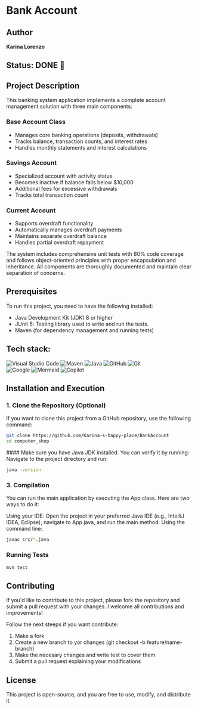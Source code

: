 # Bank Account

## Author
**Karina Lorenzo**
  
## Status: DONE 🚀

## Project Description

This banking system application implements a complete account management solution with three main components:

### Base Account Class
- Manages core banking operations (deposits, withdrawals)
- Tracks balance, transaction counts, and interest rates
- Handles monthly statements and interest calculations 
### Savings Account
- Specialized account with activity status
- Becomes inactive if balance falls below $10,000
- Additional fees for excessive withdrawals
- Tracks total transaction count
### Current Account
- Supports overdraft functionality
- Automatically manages overdraft payments
- Maintains separate overdraft balance
- Handles partial overdraft repayment

The system includes comprehensive unit tests with 80% code coverage and follows object-oriented principles with proper encapsulation and inheritance. All components are thoroughly documented and maintain clear separation of concerns.

## Prerequisites
To run this project, you need to have the following installed:

- Java Development Kit (JDK) 8 or higher
- JUnit 5: Testing library used to write and run the tests.
- Maven (for dependency management and running tests)

## Tech stack:

![Visual Studio Code](https://img.shields.io/badge/-Visual_Studio_Code-007ACC?logo=visual-studio-code&logoColor=white&style=flat)
![Maven](https://img.shields.io/badge/-Maven-C71A36?logo=apache-maven&logoColor=white&style=flat)
![Java](https://img.shields.io/badge/-Java-007396?logo=java&logoColor=white&style=flat)
![GitHub](https://img.shields.io/badge/-GitHub-181717?logo=github&logoColor=white&style=flat)
![Git](https://img.shields.io/badge/-Git-F05032?logo=git&logoColor=white&style=flat)  
![Google](https://img.shields.io/badge/-Google-4285F4?logo=google&logoColor=white&style=flat)
![Mermaid](https://img.shields.io/badge/-Mermaid-0084C8?style=flat&logo=mermaid&logoColor=white)
![Copilot](https://img.shields.io/badge/-Copilot-0078D4?style=flat&logo=microsoft&logoColor=white)


## Installation and Execution
### 1. Clone the Repository (Optional)
If you want to clone this project from a GitHub repository, use the following command:

```sh
git clone https://github.com/Karina-s-happy-place/BankAccount
cd computer_shop
```
#### Make sure you have Java JDK installed. You can verify it by running:
Navigate to the project directory and run:
```sh
java -version
```

### 3. Compilation
You can run the main application by executing the App class. Here are two ways to do it:

Using your IDE: Open the project in your preferred Java IDE (e.g., IntelliJ IDEA, Eclipse), navigate to App.java, and run the main method.
Using the command line:

```sh
javac src/*.java
```

### Running Tests

```sh
mvn test
```

## Contributing
If you'd like to contribute to this project, please fork the repository and submit a pull request with your changes. I welcome all contributions and improvements!

Follow the next steeps if you want contribute:

1. Make a fork
2. Create a new branch to yor changes (git checkout -b feature/name-branch)
3. Make the necesary changes and write test to cover them
4. Submit a pull request explaining your modifications


## License
This project is open-source, and you are free to use, modify, and distribute it.
